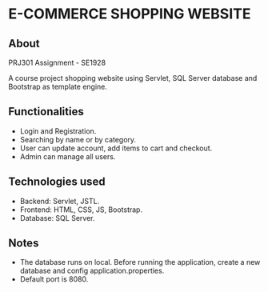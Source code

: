# E-COMMERCE SHOPPING WEBSITE

## About
PRJ301 Assignment - SE1928

A course project shopping website using Servlet, SQL Server database and Bootstrap as template engine.
## Functionalities
- Login and Registration.
- Searching by name or by category.
- User can update account, add items to cart and checkout.
- Admin can manage all users.
## Technologies used
- Backend: Servlet, JSTL.
- Frontend: HTML, CSS, JS, Bootstrap.
- Database: SQL Server.
## Notes
- The database runs on local. Before running the application, create a new database and config application.properties. 
- Default port is 8080. 
	
